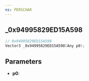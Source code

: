 ```yaml
---
ns: PERSCHAR
---
```

## _0x94995829ED15A598

```c
// 0x94995829ED15A598
Vector3 _0x94995829ED15A598(Any p0);
```

## Parameters
* **p0**:
